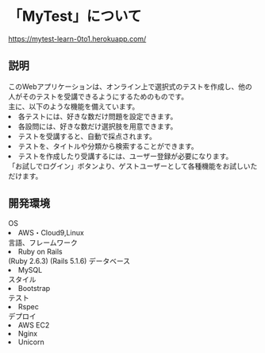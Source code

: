 <html>
  <body>
    <h1>「MyTest」について</h1>
    <a href="https://mytest-learn-0to1.herokuapp.com/">https://mytest-learn-0to1.herokuapp.com/</a>
    <div class = "actions">
      <h2>説明</h2>
      このWebアプリケーションは、オンライン上で選択式のテストを作成し、他の人がそのテストを受講できるようにするためのものです。<br>
      主に、以下のような機能を備えています。<br>
      <li>各テストには、好きな数だけ問題を設定できます。</li>
      <li>各設問には、好きな数だけ選択肢を用意できます。</li>
      <li>テストを受講すると、自動で採点されます。</li>
      <li>テストを、タイトルや分類から検索することができます。</li>
      <li>テストを作成したり受講するには、ユーザー登録が必要になります。</li>
    </div>
    「お試しでログイン」ボタンより、ゲストユーザーとして各種機能をお試しいただけます。<br>
    <div class = "actions">
      <h2>開発環境</h2>
      OS<br>
      <li>AWS・Cloud9,Linux</li>
      言語、フレームワーク<br>
      <li>Ruby on Rails</li>
        (Ruby 2.6.3)
        (Rails 5.1.6)
      データベース<br>
      <li>MySQL</li>
      スタイル<br>
      <li>Bootstrap</li>
      テスト<br>
      <li>Rspec</li>
      デプロイ<br>
      <li>AWS EC2</li>
      <li>Nginx</li>
      <li>Unicorn</li>
    </div>
  </body>
</html>